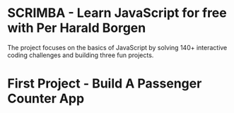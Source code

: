 # SCRIMBA - Learn JavaScript for free with Per Harald Borgen

The project focuses on the basics of JavaScript by solving 140+ interactive coding challenges and building three fun projects.

# First Project - Build A Passenger Counter App

